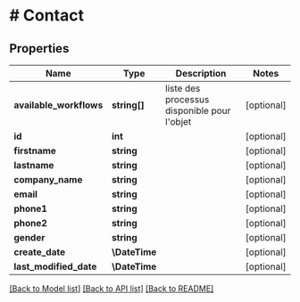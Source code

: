 # # Contact

## Properties

Name | Type | Description | Notes
------------ | ------------- | ------------- | -------------
**available_workflows** | **string[]** | liste des processus disponible pour l&#39;objet | [optional]
**id** | **int** |  | [optional]
**firstname** | **string** |  | [optional]
**lastname** | **string** |  | [optional]
**company_name** | **string** |  | [optional]
**email** | **string** |  | [optional]
**phone1** | **string** |  | [optional]
**phone2** | **string** |  | [optional]
**gender** | **string** |  | [optional]
**create_date** | **\DateTime** |  | [optional]
**last_modified_date** | **\DateTime** |  | [optional]

[[Back to Model list]](../../README.md#models) [[Back to API list]](../../README.md#endpoints) [[Back to README]](../../README.md)
